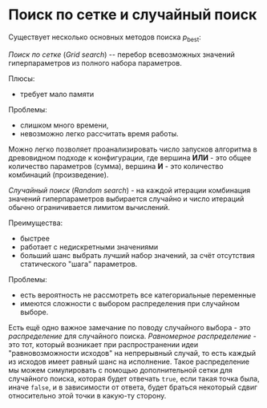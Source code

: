 # Поиск по сетке и случайный поиск

Существует несколько основных методов поиска $p_{\text{best}}$:

*Поиск по сетке* (*Grid search*) -- перебор всевозможных значений гиперпараметров из полного набора параметров.

Плюсы:
 - требует мало памяти

Проблемы: 
  - слишком много времени,
  - невозможно легко рассчитать время работы.

Можно легко позволяет проанализировать число запусков алгоритма в древовидном подходе к конфигурации, где вершина **ИЛИ** - это общее количество параметров (сумма), вершина **И** - это количество комбинаций (произведение).

*Случайный поиск* (*Random search*) - на каждой итерации комбинация значений гиперпараметров выбирается случайно и число итераций обычно ограничивается лимитом вычислений. 

Преимущества: 
- быстрее
- работает с недискретными значениями
- больший шанс выбрать лучший набор значений, за счёт отсутствия статического "шага" параметров.

Проблемы: 
- есть вероятность не рассмотреть все категориальные переменные
- имеются сложности с выбором распределения при случайном выборе.

Есть ещё одно важное замечание по поводу случайного выбора - это *распределение* для случайного поиска. *Равномерное распределение* - это тот, который возникает при распространении идеи "равновозможности исходов" на непрерывный случай, то есть каждый из исходов имеет равный шанс на исполнение. Такое распределение мы можем симулировать с помощью дополнительной сетки для случайного поиска, которая будет отвечать `true`, если такая точка была, иначе `false`, и в зависимости от ответа, будет браться некоторый сдвиг относительно этой точки в какую-ту сторону.
